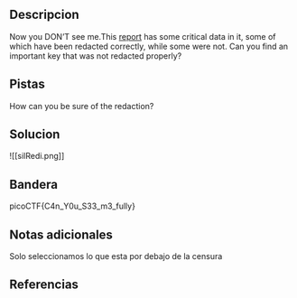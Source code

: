 ## Descripcion

Now you DON’T see me.This [report](https://artifacts.picoctf.net/c/84/Financial_Report_for_ABC_Labs.pdf) has some critical data in it, some of which have been redacted correctly, while some were not. Can you find an important key that was not redacted properly?

## Pistas

How can you be sure of the redaction?

## Solucion


![[silRedi.png]]
## Bandera
picoCTF{C4n_Y0u_S33_m3_fully}

## Notas adicionales
Solo seleccionamos lo que esta por debajo de la censura

## Referencias
